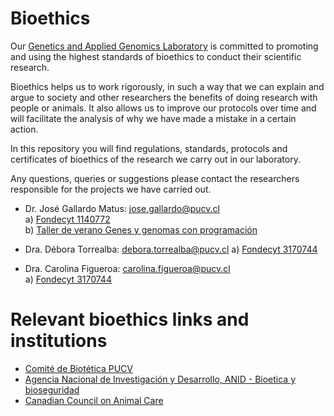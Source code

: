 # Bioethics

Our [Genetics and Applied Genomics Laboratory](https://genomics.pucv.cl/) is committed to promoting and using the highest standards of bioethics to conduct their scientific research. 

Bioethics helps us to work rigorously, in such a way that we can explain and argue to society and other researchers the benefits of doing research with people or animals. It also allows us to improve our protocols over time and will facilitate the analysis of why we have made a mistake in a certain action.

In this repository you will find regulations, standards, protocols and certificates of bioethics of the research we carry out in our laboratory.

Any questions, queries or suggestions please contact the researchers responsible for the projects we have carried out.

- Dr. José Gallardo Matus: jose.gallardo@pucv.cl  
  a) [Fondecyt 1140772](https://github.com/GenomicsLaboratory/Bioethics/tree/main/Fondecyt_1140772)  
  b) [Taller de verano Genes y genomas con programación](https://github.com/GenomicsLaboratory/Bioethics/tree/main/PUCV_Taller_Genes_Genomas_2022)
  
- Dra. Débora Torrealba: debora.torrealba@pucv.cl
  a) [Fondecyt 3170744](https://github.com/GenomicsLaboratory/Bioethics/tree/main/Fondecyt_3210502)

- Dra. Carolina Figueroa: carolina.figueroa@pucv.cl  
  a) [Fondecyt 3170744](https://github.com/GenomicsLaboratory/Bioethics/tree/main/Fondecyt_3170744)


# Relevant bioethics links and institutions

- [Comité de Biotética PUCV](https://www.pucv.cl/uuaa/vriea/noticias/comite-de-bioetica-y-bioseguridad-pucv)
- [Agencia Nacional de Investigación y Desarrollo, ANID - Bioetica y bioseguridad](https://www.anid.cl/ejes-estrategicos/investigacion-aplicada/bioetica-y-bioseguridad/)
- [Canadian Council on Animal Care](https://ccac.ca/)


